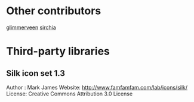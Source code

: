 # Other contributors

[glimmerveen](https://github.com/glimmerveen)
[sirchia](https://github.com/sirchia)

# Third-party libraries

## Silk icon set 1.3

Author : Mark James
Website: http://www.famfamfam.com/lab/icons/silk/
License: Creative Commons Attribution 3.0 License
